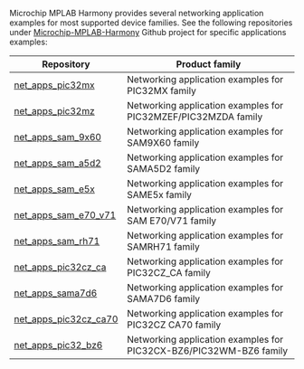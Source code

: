 Microchip MPLAB Harmony provides several networking application examples for most supported device families. See the following repositories under [Microchip-MPLAB-Harmony](https://github.com/Microchip-MPLAB-Harmony) Github project for specific applications examples:

| Repository | Product family |
| ---------- | -------------- |
| [net_apps_pic32mx](https://github.com/Microchip-MPLAB-Harmony/net_apps_pic32mx) | Networking application examples for PIC32MX family |
| [net_apps_pic32mz](https://github.com/Microchip-MPLAB-Harmony/net_apps_pic32mz) | Networking application examples for PIC32MZEF/PIC32MZDA family |
| [net_apps_sam_9x60](https://github.com/Microchip-MPLAB-Harmony/net_apps_sam_9x60) | Networking application examples for SAM9X60 family |
| [net_apps_sam_a5d2](https://github.com/Microchip-MPLAB-Harmony/net_apps_sam_a5d2) | Networking application examples for SAMA5D2 family |
| [net_apps_sam_e5x](https://github.com/Microchip-MPLAB-Harmony/net_apps_sam_e5x) | Networking application examples for SAME5x family|
| [net_apps_sam_e70_v71](https://github.com/Microchip-MPLAB-Harmony/net_apps_sam_e70_v71) | Networking application examples for SAM E70/V71 family |
| [net_apps_sam_rh71](https://github.com/Microchip-MPLAB-Harmony/net_apps_sam_rh71) | Networking application examples for SAMRH71 family |
| [net_apps_pic32cz_ca](https://github.com/Microchip-MPLAB-Harmony/net_apps_pic32cz_ca) | Networking application examples for PIC32CZ_CA family |
| [net_apps_sama7d6](https://github.com/Microchip-MPLAB-Harmony/net_apps_sama7d6) | Networking application examples for SAMA7D6 family |
| [net_apps_pic32cz_ca70](https://github.com/Microchip-MPLAB-Harmony/net_apps_pic32cz_ca70) | Networking application examples for PIC32CZ CA70 family |
| [net_apps_pic32_bz6](https://github.com/Microchip-MPLAB-Harmony/net_apps_pic32_bz6) | Networking application examples for PIC32CX-BZ6/PIC32WM-BZ6 family |

